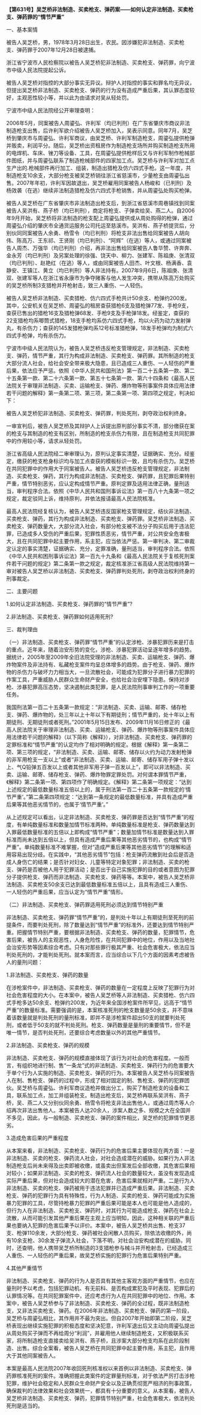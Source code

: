 **【第631号】吴芝桥非法制造、买卖枪支、弹药案——如何认定非法制造、买卖枪支、弹药罪的“情节严重”**

一、基本案情

被告人吴芝桥，男，1978年3月28日出生，农民。因涉嫌犯非法制造、买卖枪支、弹药罪于2007年12月28日被逮捕。

浙江省宁波市人民检察院以被告人吴芝桥犯非法制造、买卖枪支、弹药罪，向宁波市中级人民法院提起公诉。

被告人吴芝桥对指控的大部分事实无异议。辩护人对指控的事实和罪名均无异议，但提出吴芝桥非法制造、买卖枪支、弹药的行为没有造成严重后果，其认罪态度较好，主观恶性较小等，并以此为由请求对吴从轻处罚。

宁波市中级人民法院经公开审理查明：

2006年5月，同案被告人周鎏弘、许利军（均已判刑）在广东省肇庆市商议非法制造枪支出售，后许利军欲介绍被告人吴芝桥加入，吴表示同意。同年7月，吴芝桥到肇庆市与周鎏弘、许利军商议，由吴芝桥、许利军制造枪支，周鎏弘提供枪弹并贩卖，利润平分。随后，吴芝桥出资租房作为制造枪支场所并购买制造枪支所用的电焊机、车床、锉刀等设备、工具，在周鎏弘提供枪样后又与许利军制作枪械部件图纸，并与周鎏弘联系了制造枪械部件的四家加工点。吴芝桥与许利军对加工点生产出的.枪械部件再行加工、组装，制造出猎枪及仿六四式手枪。这一年度，共制造枪支10余支，大部分枪支被吴芝桥销往浙江省慈溪市，少量枪支由周鎏弘出售。2007年年初，许利军因故退出，吴芝桥雇用同案被告人杨峻和（已判刑）及杨效袭（在逃）继续非法制造猎枪及仿六四式手枪销售，并从周鎏弘处购买枪弹。

被告人吴芝桥在广东省肇庆市非法制造出枪支后，到浙江省慈溪市周巷镇找到同案被告人吴洪有、燕子桥（均已判刑），商定将枪支、子弹卖给吴、燕二人。自2006年9月开始，吴芝桥将非法制造的枪支配上周鎏弘提供或从周处购得的枪弹，通过周鎏弘介绍的肇庆市全通货运服务公司托运至慈溪市。吴洪有、燕子桥提货后，分别伙同同案被告人余勇、杨雪令（均已判刑）将枪支非法出售给同案被告人胡向伟、陈高万、王东祁、王贤刚（均已判刑）、“阿辉”（在逃）等人，或通过同案被告人周杰、万强华（均已判刑）介绍，再非法出售给同案被告人鲁华赞、许奔奔、金永芳（均已判刑）及另案处理的徐强、饶天中、柳力、张建军、陈祖庚、张清双（均已判刑）、赵艳红（在逃）等人，或由同案被告人田杰、叶文根、杨满香、袁静安、王镇江、黄立（均已判刑）等人非法持有。2007年9月6日，陈祖庚、张清双、张建军等人在浙江省永康市为争夺赌客与他人发生冲突，携带从陈高万处购买的吴芝桥所制3支猎枪并开枪射击，致三人重伤、一人轻伤。

被告人吴芝桥非法制造、买卖猎枪、仿六四式手枪共计50余支、枪弹约200发。其中，公安机关在吴芝桥、周鎏弘的租房查获猎枪6支及猎枪弹77发、手枪9支，查获已售出的猎枪16支及猎枪弹68发、手枪9支及手枪弹18发。经鉴定，查获的22支猎枪均系唧筒式猎枪，18支手枪均系仿六四式手枪，均以火药为动力发射弹丸，有杀伤力；查获的145发猎枪弹均系12号标准猎枪弹，18发手枪弹均为制式六四式手枪弹，均有杀伤力。

宁波市中级人民法院认为，被告人吴芝桥违反枪支管理规定，非法制造、买卖枪支、弹药，情节严重，其行为构成非法制造、买卖枪支、弹药罪。其所制造的枪支大部分流人社会，给社会安全带来极大隐患，且已造成三人重伤、一人轻伤的严重后果，依法应予严惩。依照《中华人民共和国刑法》第一百二十五条第一款、第二十五条第一款、第二十六条第一款、第五十七条第一款、第六十四条和《最高人民法院关于审理非法制造、买卖、运输枪支、弹药、爆炸物等刑事案件具体应用法律若干问题的解释》第一条第二项、第三项，第二条第一项、第四项之规定，判决如下：

被告人吴芝桥犯非法制造、买卖枪支、弹药罪，判处死刑，剥夺政治权利终身。

一审宣判后，被告人吴芝桥及其辩护人上诉提出原判部分事实不清，部分缴获在案的枪支与其制造的枪支有区别，所制造的枪支杀伤力有限，且在制造枪支共同犯罪中的作用较小等，请求从轻处罚。

浙江省高级人民法院经二审审理认为，原判认定事实清楚，证据确实、充分。经鉴定，缴获的枪支枪身标识均与加工点查获的模板标识一致，且均有杀伤力。吴芝桥在共同犯罪中的作用大于同案被告人。被告人吴芝桥违反枪支管理规定，非法制造、买卖枪支、弹药，其行为构成非法制造、买卖枪支、弹药罪，且犯罪后果特别严重，情节特别恶劣，应认定构成情节严重。原判定罪及适用法律正确，量刑适当，审判程序合法。依照《中华人民共和国刑事诉讼法》第一百八十九条第一项之规定，裁定驳同上诉，维持原判，并依法报请最高人民法院核准。

最高人民法院经复核认为，被告人吴芝桥违反国家枪支管理规定，结伙非法制造、买卖枪支、弹药，其行为构成非法制造、买卖枪支、弹药罪。吴芝桥非法制造、买卖枪支、弹药数量大，大部分流入社会，有部分枪支被不法分子购买后用于违法犯罪，已造成多人受伤的严重后果，犯罪性质恶劣，情节严重，对公共安全危害极大，且在共同犯罪中起主要作用，系主犯，应当依法严惩。第一审判决、第二审裁定认定的事实清楚，证据确实、充分，定罪准确，量刑适当，审判程序合法。依照《中华人民共和困刑事诉讼法》第一百九十九条和《最高人民法院关于复核死刑案件若干问题的规定》第二条第一款之规定，裁定核准浙江省高级人民法院维持第一审对被告人吴芝桥以非法制造、买卖枪支、弹药罪判处死刑，剥夺政治权利终身的刑事裁定。

二、主要问题

1.如何认定非法制造、买卖枪支、弹药罪的“情节严重”?

2.非法制造、买卖枪支、弹药罪如何适用死刑?

三、裁判理由

（一）非法制造、买卖枪支、弹药罪“情节严重”的认定涉枪、涉暴犯罪历来是打击的重点。近年来，随着治安形势的变化，涉枪、涉暴犯罪活动呈逐年增多的趋势。据统计，2005年至2009年全旧法院受理的非法制造、买卖、运输枪支、弹药、爆炸物案件及非法持有、私藏枪支案件均呈总体增多的趋势。由于枪支、弹药、爆炸物的杀伤力与破坏力力相当大，一旦流散社会，可能成为犯罪分子进行暴力犯罪的作案工具，严重威胁人民群众生命财产安全，也给社会治安埋下隐患。保持对涉枪、涉暴犯罪高压态势，坚决遏制此类犯罪，是人民法院刑事审判工作的一项重要任务。

我国刑法第一百二十五条第一款规定：“非法制造、买卖、运输、邮寄、储存枪支、弹药、爆炸物的，处三年以上十年以下有期徒刑；情节严重的，处十年以上有期徒刑、无期徒刑或者死刑。”2001年5月15日发布、2009年11月16日修正的《最高人民法院关于审理非法制造、买卖、运输枪支、弹药、爆炸物等刑事案件具体应用法律若干问题的解释》（以下简称《解释》），对非法制造、买卖枪支、弹药罪的定罪标准和“情节严重”的认定均作了相对明确的规定。根据《解释》第一条第二项、第三项的规定，“非法制造、买卖、运输、邮寄、储存以火约为动力发射枪弹的非军用枪支一支以上”或者“非法制造、买卖、运输、邮寄、储存军用子弹十发以上、气Q铅弹五百发以上或者其他非军用子弹一百发以上”，即可以非法制造、买卖、运输、邮寄、储存枪支、弹药、爆炸物罪定罪处罚。对何谓本罪情节严重，《解释》第二条第一项、第四项作了明确规定。《解释》第二条第一项规定：“达到上述规定的最低数量标准五倍以上的，属于刑法第一百二十五条第一款规定的‘情节严重’。”第二条第四项规定：“达到第一条规定的最低数量标准，并具有造成严重后果等其他恶劣情节的，也属于‘情节严重’。”

从上述规定可以看出，认定非法制造、买卖枪支、弹药罪是否达到“情节严重”的程度，有单纯数量标准和数量加情节标准两种。单纯数量标准是枪支、弹药数量达到入罪最低数量标准的五倍以上即构成“情节严重”；数量加情节标准是数量达到入罪标准而尚未达到五倍以上，但具有造成严重后果等其他恶劣情节的，也构成“情节严重”。单纯数量标准不难掌握，但对“造成严重后果等其他恶劣情节”的理解和适用容易出现分歧。在实践中，“其他恶劣情节”包括：枪支弹药流散到社会后是否造成人身伤亡的结果；是否针对妇女、儿童等特定对象犯罪；非法制造、买卖的枪支、弹药是否被他人用于犯罪活动；是否出于自己实施犯罪的目的或者意图为犯罪分子提供枪支、弹药而非法制造、买卖枪支、弹药等等。本案中，被告人吴芝桥非法制造、买卖枪支50余支已达到最低数量标准五倍以上，且具有造成三人重伤、一人轻伤的严重后果，应当认定为“情节严重”情形。

（二）非法制造、买卖枪支、弹药罪适用死刑必须达到情节特别严重

非法制造、买卖枪支、弹药罪“情节严重”的，是判处十年以上有期徒刑至死刑的前提条件，而要判处死刑，除了数量达到“情节严重”的标准外，还要达到情节特别严重。把握情节特别严重，要根据非法制造、买卖枪支、弹药的数量，犯罪情节，危害后果，被告人的主观恶性，人身危险性，在共同犯罪中的地位，作用以及当地社会治安形势等因素综合考虑。只有对那些罪行极其严重、社会危害极大，依法应当判处死刑的，才能判处死刑。就本案而言，应当综合以下几个方面的因素考虑被告人的量刑问题：

1.非法制造、买卖枪支、弹药的数量

在涉枪案件中，非法制造、买卖枪支、弹药的数量在一定程度上反映了犯罪行为对社会危害程度的大小。在本案中，被告人吴芝桥等人非法制造、买卖猎枪、仿六四式手枪多达50余支、枪弹约200发，为近年来全国涉枪案件所罕见，远高于“情节严重”的数量标准。需要强调的是，本案核准死刑的枪支数量是50余支，并不意味着该数量就是判处死刑的量刑标准，即并不是涉枪案件超出50支的就要判处死刑，或者低于50支的就不判处死刑。枪支、弹药数量是量刑的重要情节，但不是唯一情节，是否判处死刑，还要综合考虑数量以外的其他严重情节。

2.非法制造、买卖枪支、弹药的规模

非法制造、买卖枪支、弹药的规模直接体现了该行为对社会的危害程度。一般而言，有组织地进行制、售“一条龙”式的非法制造、买卖枪支、弹药行为的危害要大于单个行为人实施的制造、买卖枪支、弹药的行为。本案被告人吴芝桥与同案被告人在制、售枪支、弹药的过程中，形成了相对固定的制、售枪支、弹药的犯罪团伙。吴芝桥与周鎏弘、许利军商议造枪并做出分工，购买了制造枪支的设备和工具，联系加工点，加工并组装枪支。制造出枪支后，吴芝桥再联系吴洪有、燕子桥，吴、燕二人又分别伙同余勇、杨雪令将枪支非法出售他人，或通过周杰等人介绍再次非法出售他人。本案被告人达20余人，涉案人数之多、规模之大在全国并不多见，因此，与一般制造、买卖枪支、弹药的案件相比，吴芝桥的犯罪情节更恶劣。

3.造成危害后果的严重程度

从本案来看，非法制造、买卖枪支、弹药行为的危害后果主要体现在两方面：一是非法制造、买卖的枪支、弹药流人社会，对社会造成潜在的威胁。如果行为人非法制造枪支后尚未来得及出卖即被收缴，或虽卖出但案发后全部收缴，其危害后果相对较小；如果非法制造、买卖的枪支、弹药流人社会的数量较大，虽没有发现造成实际严重后果，但对社会造成较大的潜在危害，危害后果就相对严重。二是行为人非法制造、买卖的枪支、弹药被用于违法犯罪并已造成严重后果。非法制造、买卖枪支、弹药的犯罪行为具有特殊性，行为人制造、买卖的枪支、弹药可能成为实施暴力犯罪的工具，尽管持枪暴力犯罪的严重后果可能是本人也可能是他人造成的，但行为人在非法制造、买卖枪支、弹药时，对其行为可能造成枪支、弹药在社会上流散，从而可能引发其他严重后果在主观上应当明知，因此，这种相关联的严重后果也要纳入犯罪的危害后果予以评价。本案中，被告人吴芝桥共出售、枪支37支、枪弹110余发，大部分枪支、弹药被社会闲散人员购买，除依法收缴的外，尚有10余支枪、30余发子弹流入社会，下落不明，对社会治安构成潜在的威胁。同时，还查明，他人携带吴芝桥所制造的3支猎枪参与械斗并开枪射击，已经造成三人重伤、一人轻伤的严重后果，故吴芝桥实施的犯罪行为危害后果特别严重。

4.其他严重情节

非法制造、买卖枪支、弹药的行为人是否具有其他主客观方面的严重情节，也应在量刑时予以考虑，包括犯罪动机、有无前科、是否构成累犯及平时表现、犯罪后的认罪情况等。在共同犯罪案件中，还应考虑行为人在共同犯罪中的地位、作用。本案中，被告人吴芝桥参与了非法制造、买卖枪支、弹药的全过程，既非法制造枪支，又非法买卖枪支、弹药。在2006年非法制造、买卖枪支、弹药的第一阶段，吴芝桥与周鎏弘相比，其作用并不最为突出。但自2007年开始即第二阶段，吴芝桥表现出继续实施犯罪的积极态度和坚决犯意，许利军退出后又主动向周鎏弘提出从周处购买子弹而不再给周分“利润”，并雇用他人继续制造枪支，又积极联系买家，将所制造枪支直接卖给吴洪有、燕子桥，且涉案大部分枪支均系在此阶段制造、出售。综合全案看，被告人吴芝桥在共同犯罪中起主要作用，系主犯，且作用大于其他同案被告人。

本案是最高人民法院2007年收回死刑核准权以来首例以非法制造、买卖枪支、弹药罪核准死刑的案件。准确把握此类案件的定罪量刑标准，对于依法严厉打击涉枪犯罪，维护社会稳定和人民群众生命财产安全以及正确贯彻宽严相济的刑事政策，确保裁判的法律效果和社会效果统一，都具有十分重要的意义。从本案看，被告人吴芝桥非法制造、买卖枪支、弹药，犯罪情节特别严重，社会危害极大，依法判处死刑是适当的。